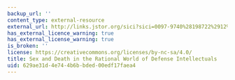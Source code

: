 ```yaml
---
backup_url: ''
content_type: external-resource
external_url: http://links.jstor.org/sici?sici=0097-9740%28198722%2912%3A4%3C687%3ASADITR%3E2.0.CO%3B2-E
has_external_licence_warning: true
has_external_license_warning: true
is_broken: ''
license: https://creativecommons.org/licenses/by-nc-sa/4.0/
title: Sex and Death in the Rational World of Defense Intellectuals
uid: 629ae31d-4e74-4b6b-bded-00edf17faea4
---
```

